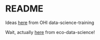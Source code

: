 # README

Ideas [here](https://github.com/OHI-Science/data-science-training/blob/master/ggplot2.Rmd) from OHI data-science-training

Wait, actually [here](https://github.com/allisonhorst/data-vis) from eco-data-science!
